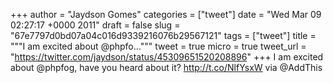 
+++
author = "Jaydson Gomes"
categories = ["tweet"]
date = "Wed Mar 09 02:27:17 +0000 2011"
draft = false
slug = "67e7797d0bd07a04c016d9339216076b29567121"
tags = ["tweet"]
title = """I am excited about @phpfo..."""
tweet = true
micro = true
tweet_url = "https://twitter.com/jaydson/status/45309651520208896"
+++
I am excited about @phpfog, have you heard about it? http://t.co/NlfYsxW via @AddThis
